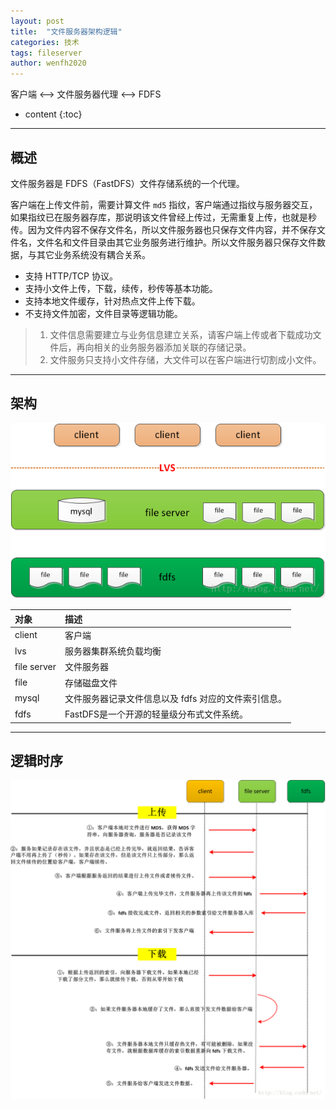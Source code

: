 ```yaml
---
layout: post
title:  "文件服务器架构逻辑"
categories: 技术
tags: fileserver
author: wenfh2020
--- 
```


客户端 <--> 文件服务器代理 <--> FDFS



* content
{:toc}

---

## 概述

文件服务器是 FDFS（FastDFS）文件存储系统的一个代理。

客户端在上传文件前，需要计算文件 `md5` 指纹，客户端通过指纹与服务器交互，如果指纹已在服务器存库，那说明该文件曾经上传过，无需重复上传，也就是秒传。因为文件内容不保存文件名，所以文件服务器也只保存文件内容，并不保存文件名，文件名和文件目录由其它业务服务进行维护。所以文件服务器只保存文件数据，与其它业务系统没有耦合关系。

* 支持 HTTP/TCP 协议。
* 支持小文件上传，下载，续传，秒传等基本功能。
* 支持本地文件缓存，针对热点文件上传下载。
* 不支持文件加密，文件目录等逻辑功能。

> 1. 文件信息需要建立与业务信息建立关系，请客户端上传或者下载成功文件后，再向相关的业务服务器添加关联的存储记录。
> 2. 文件服务只支持小文件存储，大文件可以在客户端进行切割成小文件。

---

## 架构

![文件服务器架构](/images/2020-02-24-09-14-59.png)

<!-- <div align=center><img src="/images/2020-02-24-09-14-59.png"/></div> -->

| 对象        | 描述                                                 |
| :---------- | :--------------------------------------------------- |
| client      | 客户端                                               |
| lvs         | 服务器集群系统负载均衡                               |
| file server | 文件服务器                                           |
| file        | 存储磁盘文件                                         |
| mysql       | 文件服务器记录文件信息以及 fdfs 对应的文件索引信息。 |
| fdfs        | FastDFS是一个开源的轻量级分布式文件系统。            |

---

## 逻辑时序

![逻辑时序](/images/2020-02-24-09-16-08.png)
<!-- <div align=center><img src="/images/2020-02-24-09-16-08.png"/></div> -->